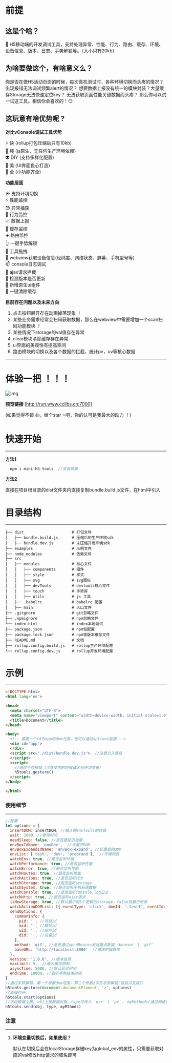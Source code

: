 # **前提**

## **这是个啥？**  

🔨 H5移动端的开发调试工具，支持处理异常、性能、行为、路由、缓存、环境、设备信息、版本、日志、手势解锁等。（大小只有20kb）

## **为啥要做这个，有啥意义么？**

你是否在做H5活动页面的时候，每次真机测试时，各种环境切换而头疼的情况？出现报错无法调试频繁alert的情况？ 想要数据上报没有统一的模块封装？大量缓存Storage无法快速定位key？ 无法获取页面性能关键数据而头疼？ 那么你可以试一试这工具。相信你会喜欢的！😏 

## **这玩意有啥优势呢 ?**  

 **对比vConsole调试工具优势**   

 ⚡  快 (rollup打包压缩后只有10kb)  
 📄  纯 (js原生，无任何生产环境依赖)  
 👽  DIY (支持多样化配置)  
 💛  美 (UI界面良心打造)  
 🍉  全 (小功能齐全)  

 **功能层面**    

 ☀️  支持环境切换  
 ⚡  性能监控  
 😈  异常捕获  
 🍜  行为监控  
 📈  数据上报  
 📜  缓存监控  
 ✈️  路由监控  
 👆  一键手势解锁  
 🌊  工具拖拽  
 📲  webview获取设备信息(经纬度、网络状态、屏幕、手机型号等)  
 📫  console日志调试   
 💌  ajax请求拦截    
 💍  检测版本是否更新  
 🍏  新增原生ui组件  
 🛁   一键清除缓存 

**目前存在问题以及未来方向**    
 
1. 点击按钮展开存在动画掉落现象 ！
2. 某些业务需求经常会扫码获取数据，那么在webview中需要增加一个scan扫码功能模块 ！
3.  某些情况下storage的val值存在异常
4.  clear模块清除缓存存在异常
5.  ui界面的美观性有提高空间
6.  路由模块的切换以及各个数据的拦截，统计pv，uv等核心数据

---

# **体验一把 ！！！**
![img](https://chen-1305792286.cos.ap-shanghai.myqcloud.com/cclib%2FdevTools%2FdevTools-detail.png)


**预览链接**
[http://run.www.cclibs.cn:7000]

(如果觉得不错 👍，给个star ⭐吧，你的认可是我最大的动力 ！)

# **快速开始**

---
**方法1**

```js
  npm i mini-h5-tools  //安装依赖
```
**方法2**

直接在项目根目录的dist文件夹内直接复制bundle.build.js文件，在html中引入


# **目录结构**

---

````
├── dist                     # 打包文件
│   ├── bundle.build.js      # 压缩后的生产环境sdk
│   ├── bundle.dev.js        # 未压缩开发环境sdk
├── examples                 # 示例文件 
├── node_modules             # 依赖文件 
├── src
│   ├── modules              # 核心文件 
│   │   ├── components       # 组件
│   │   ├── style            # 样式
│   │   ├── svg              # svg图标
│   │   ├── devTools         # devtools核心文件
│   │   ├── touch            # 手势库
│   │   ├── utils            # js 工具
│   ├── .babelrc             # babelrc 配置
│   ├── main                 # 入口文件
├── .gitgnore                # git忽略文件
├── .npmignore               # npm忽略文件
└── index.html               # index本地调试
├── package.json             # npm包配置
├── package.lock.json        # npm锁版本缓存文件
├── README.md                # 文档
├── rollup.config.build.js   # rollup生产环境配置
└── rollup.config.dev.js     # rollup开发环境配置
````

# **示例**

---

```html
<!DOCTYPE html>
<html lang="en">

<head>
  <meta charset="UTF-8">
  <meta name="viewport" content="width=device-width, initial-scale=1.0">
  <title>Document</title>
</head>

<body>
  <!-- 需要一个id为app的dom元素，也可以通过options配置 -->
  <div id="app">  
  </div>
  <script src="./dist/bundle.dev.js">  //注意引入路径
  </script>
  <script>
    //通过手势解锁（注意使用的时候请区分环境变量）
    h5tools.gesture()
  </script>
</body>

</html>
```

### **使用细节**

---

```js
//配置
let options = {
  insertDOM: insertDOM, //插入的envTools的容器
  wait: 1000, //等待时间
  needSleep: false, //是否要延迟加载 
  envBoxIdName: 'envBox',  //未展开DOM
  envBoxExpandIdName: 'envBox-expand', //延展后的DOM
  envList: ['test', 'dev', 'prebrand'],  //环境列表
  watchEnv: true, //是否监听环境
  watchPerformance: true, //是否监听性能
  watchError: true, //是否监听性能
  watchRoutes: true, //是否监听性能
  watchActions: true, //是否监听行为
  watchStorage: true, //是否监听storage
  watchSystem: true, //是否监听手机系统数据
  watchConsole: true, //是否监听console.log日志
  watchHttp: true, //是否监听ajax请求
  isNewStorage: true, //默认展示前5个更新的storage，false将展示所有
  watchActionDOMList: [{ eventType: 'click', domId: '.test1', eventId: '001' }], //监听数组内的DOM
  sendOptions: {
    commonInfo: {
      pid: '', //项目id
      mid: '', //模块id
      uid: '', //用户id
      did: '', //设备id
    },
    method: 'gif', //是否通过sendBeacon发送埋点数据 'beacon' | 'gif' 
    baseURL: 'http://localhost:8000'  //请求的根路径
  },
  version: '1.0.0', //版本信息
  maxLimit: 5,  //最大缓存限制
  asyncTime: 5000, //默认延迟时间
  endTime: 10000, //监听手势结束时间
}
//通过手势解锁，第一个参数dom范围，第二个参数z字形手势解锁(目前只支持Z)
h5tools.gesture(document.documentElement, 'z', options)
//直接打开
h5tools.start(options)
//手动数据上报, obj上报数据对象，type可传入 'err' | 'pv'， myMethods(通过网络信标或gif方案上报数据) 可传入 'beacon' | 'gif' 
h5tools.send(obj, type, myMthods)
```


### **注意**

---
1. **环境变量切换后，如果使用？**

    默认在切换后会在localStorage存储key为global_env的属性，只需要获取对应的val修改http请求的域名即可

